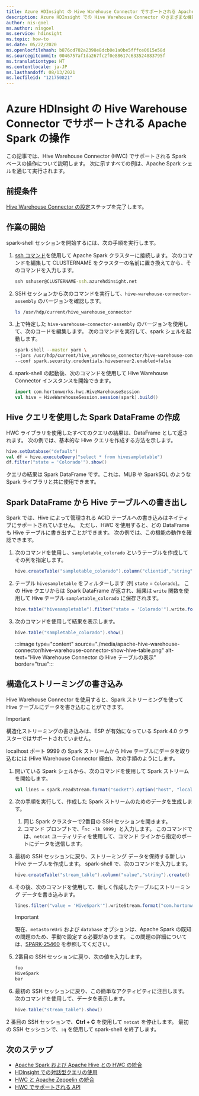 ```yaml
---
title: Azure HDInsight の Hive Warehouse Connector でサポートされる Apache Spark の操作
description: Azure HDInsight での Hive Warehouse Connector のさまざまな機能について説明します。
author: nis-goel
ms.author: nisgoel
ms.service: hdinsight
ms.topic: how-to
ms.date: 05/22/2020
ms.openlocfilehash: b876cd702a2398e8dcb0e1a0be5fffce0615e58d
ms.sourcegitcommit: 0046757af1da267fc2f0e88617c633524883795f
ms.translationtype: HT
ms.contentlocale: ja-JP
ms.lasthandoff: 08/13/2021
ms.locfileid: "121750821"
---
```

# <a name="apache-spark-operations-supported-by-hive-warehouse-connector-in-azure-hdinsight"></a>Azure HDInsight の Hive Warehouse Connector でサポートされる Apache Spark の操作

この記事では、Hive Warehouse Connector (HWC) でサポートされる Spark ベースの操作について説明します。 次に示すすべての例は、Apache Spark シェルを通じて実行されます。

## <a name="prerequisite"></a>前提条件

[Hive Warehouse Connector の設定](./apache-hive-warehouse-connector.md#hive-warehouse-connector-setup)ステップを完了します。

## <a name="getting-started"></a>作業の開始

spark-shell セッションを開始するには、次の手順を実行します。

1. [ssh コマンド](../hdinsight-hadoop-linux-use-ssh-unix.md)を使用して Apache Spark クラスターに接続します。 次のコマンドを編集して CLUSTERNAME をクラスターの名前に置き換えてから、そのコマンドを入力します。

    ```cmd
    ssh sshuser@CLUSTERNAME-ssh.azurehdinsight.net
    ```

1. SSH セッションから次のコマンドを実行して、`hive-warehouse-connector-assembly` のバージョンを確認します。

    ```bash
    ls /usr/hdp/current/hive_warehouse_connector
    ```

1. 上で特定した `hive-warehouse-connector-assembly` のバージョンを使用して、次のコードを編集します。 次のコマンドを実行して、spark シェルを起動します。

    ```bash
    spark-shell --master yarn \
    --jars /usr/hdp/current/hive_warehouse_connector/hive-warehouse-connector-assembly-<STACK_VERSION>.jar \
    --conf spark.security.credentials.hiveserver2.enabled=false
    ```

1. spark-shell の起動後、次のコマンドを使用して Hive Warehouse Connector インスタンスを開始できます。

    ```scala
    import com.hortonworks.hwc.HiveWarehouseSession
    val hive = HiveWarehouseSession.session(spark).build()
    ```

## <a name="creating-spark-dataframes-using-hive-queries"></a>Hive クエリを使用した Spark DataFrame の作成

HWC ライブラリを使用したすべてのクエリの結果は、DataFrame として返されます。 次の例では、基本的な Hive クエリを作成する方法を示します。

```scala
hive.setDatabase("default")
val df = hive.executeQuery("select * from hivesampletable")
df.filter("state = 'Colorado'").show()
```

クエリの結果は Spark DataFrame です。これは、MLIB や SparkSQL のような Spark ライブラリと共に使用できます。

## <a name="writing-out-spark-dataframes-to-hive-tables"></a>Spark DataFrame から Hive テーブルへの書き出し

Spark では、Hive によって管理される ACID テーブルへの書き込みはネイティブにサポートされていません。 ただし、HWC を使用すると、どの DataFrame も Hive テーブルに書き出すことができます。 次の例では、この機能の動作を確認できます。

1. 次のコマンドを使用し、`sampletable_colorado` というテーブルを作成してその列を指定します。

    ```scala
    hive.createTable("sampletable_colorado").column("clientid","string").column("querytime","string").column("market","string").column("deviceplatform","string").column("devicemake","string").column("devicemodel","string").column("state","string").column("country","string").column("querydwelltime","double").column("sessionid","bigint").column("sessionpagevieworder","bigint").create()
    ```

1. テーブル `hivesampletable` をフィルターします (列 `state` = `Colorado`)。 この Hive クエリからは Spark DataFrame が返され、結果は `write` 関数を使用して Hive テーブル `sampletable_colorado` に保存されます。

    ```scala
    hive.table("hivesampletable").filter("state = 'Colorado'").write.format("com.hortonworks.spark.sql.hive.llap.HiveWarehouseConnector").mode("append").option("table","sampletable_colorado").save()
    ```

1. 次のコマンドを使用して結果を表示します。

    ```scala
    hive.table("sampletable_colorado").show()
    ```
    
    :::image type="content" source="./media/apache-hive-warehouse-connector/hive-warehouse-connector-show-hive-table.png" alt-text="Hive Warehouse Connector の Hive テーブルの表示" border="true":::


## <a name="structured-streaming-writes"></a>構造化ストリーミングの書き込み

Hive Warehouse Connector を使用すると、Spark ストリーミングを使って Hive テーブルにデータを書き込むことができます。

> [!IMPORTANT]
> 構造化ストリーミングの書き込みは、ESP が有効になっている Spark 4.0 クラスターではサポートされていません。

localhost ポート 9999 の Spark ストリームから Hive テーブルにデータを取り込むには (Hive Warehouse Connector 経由)、次の手順のようにします。

1. 開いている Spark シェルから、次のコマンドを使用して Spark ストリームを開始します。

    ```scala
    val lines = spark.readStream.format("socket").option("host", "localhost").option("port",9999).load()
    ```

1. 次の手順を実行して、作成した Spark ストリームのためのデータを生成します。
    1. 同じ Spark クラスターで2番目の SSH セッションを開きます。
    1. コマンド プロンプトで、「`nc -lk 9999`」と入力します。 このコマンドでは、`netcat` ユーティリティを使用して、コマンド ラインから指定のポートにデータを送信します。

1. 最初の SSH セッションに戻り、ストリーミング データを保持する新しい Hive テーブルを作成します。 spark-shell で、次のコマンドを入力します。

    ```scala
    hive.createTable("stream_table").column("value","string").create()
    ```

1. その後、次のコマンドを使用して、新しく作成したテーブルにストリーミング データを書き込みます。

    ```scala
    lines.filter("value = 'HiveSpark'").writeStream.format("com.hortonworks.spark.sql.hive.llap.streaming.HiveStreamingDataSource").option("database", "default").option("table","stream_table").option("metastoreUri",spark.conf.get("spark.datasource.hive.warehouse.metastoreUri")).option("checkpointLocation","/tmp/checkpoint1").start()
    ```

    >[!Important]
    > 現在、`metastoreUri` および `database` オプションは、Apache Spark の既知の問題のため、手動で設定する必要があります。 この問題の詳細については、[SPARK-25460](https://issues.apache.org/jira/browse/SPARK-25460) を参照してください。

1. 2番目の SSH セッションに戻り、次の値を入力します。

    ```bash
    foo
    HiveSpark
    bar
    ```

1. 最初の SSH セッションに戻り、この簡単なアクティビティに注目します。 次のコマンドを使用して、データを表示します。

    ```scala
    hive.table("stream_table").show()
    ```

2 番目の SSH セッションで、**Ctrl + C** を使用して `netcat` を停止します。 最初の SSH セッションで、`:q` を使用して spark-shell を終了します。

## <a name="next-steps"></a>次のステップ

* [Apache Spark および Apache Hive との HWC の統合](./apache-hive-warehouse-connector.md)
* [HDInsight での対話型クエリの使用](./apache-interactive-query-get-started.md)
* [HWC と Apache Zeppelin の統合](./apache-hive-warehouse-connector-zeppelin.md)
* [HWC でサポートされる API](./hive-warehouse-connector-apis.md)
